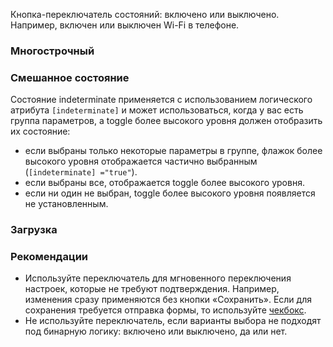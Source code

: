 Кнопка-переключатель состояний: включено или выключено. Например, включен или выключен Wi-Fi в телефоне.

<!-- example(toggle-overview) -->

### Многострочный

<!-- example(toggle-multiline) -->

### Смешанное состояние

Состояние indeterminate применяется с использованием логического атрибута `[indeterminate]` и может использоваться,
когда у вас есть группа параметров, а toggle более высокого уровня должен отобразить их состояние:

-   если выбраны только некоторые параметры в группе, флажок более высокого уровня отображается частично выбранным (`[indeterminate] ="true"`).
-   если выбраны все, отображается toggle более высокого уровня.
-   если ни один не выбран, toggle более высокого уровня появляется не установленным.

<!-- example(toggle-indeterminate) -->

### Загрузка

<!-- example(toggle-loading) -->

### Рекомендации

-   Используйте переключатель для мгновенного переключения настроек, которые не требуют подтверждения. Например, изменения сразу применяются без кнопки «Сохранить». Если для сохранения требуется отправка формы, то используйте [чекбокс](/ru/components/checkbox).
-   Не используйте переключатель, если варианты выбора не подходят под бинарную логику: включено или выключено, да или нет.
